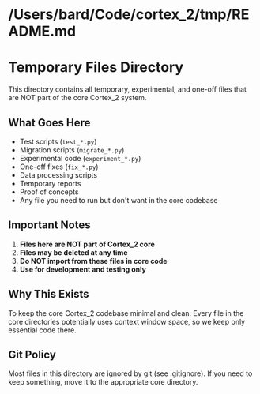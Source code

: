 # /Users/bard/Code/cortex_2/tmp/README.md
# Temporary Files Directory

This directory contains all temporary, experimental, and one-off files that are NOT part of the core Cortex_2 system.

## What Goes Here

- Test scripts (`test_*.py`)
- Migration scripts (`migrate_*.py`)
- Experimental code (`experiment_*.py`)
- One-off fixes (`fix_*.py`)
- Data processing scripts
- Temporary reports
- Proof of concepts
- Any file you need to run but don't want in the core codebase

## Important Notes

1. **Files here are NOT part of Cortex_2 core**
2. **Files may be deleted at any time**
3. **Do NOT import from these files in core code**
4. **Use for development and testing only**

## Why This Exists

To keep the core Cortex_2 codebase minimal and clean. Every file in the core directories potentially uses context window space, so we keep only essential code there.

## Git Policy

Most files in this directory are ignored by git (see .gitignore). If you need to keep something, move it to the appropriate core directory.
